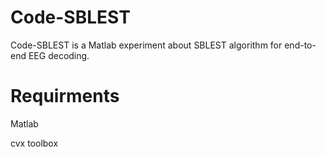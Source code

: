 # Code-SBLEST

Code-SBLEST is a Matlab experiment about SBLEST algorithm for end-to-end EEG decoding.

# Requirments

Matlab

cvx toolbox
